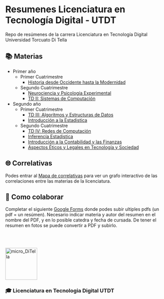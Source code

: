 # Resumenes Licenciatura en Tecnología Digital - UTDT
Repo de resúmenes de la carrera Licenciatura en Tecnología Digital Universidad Torcuato Di Tella

## 📚 Materias

- Primer año
  - Primer Cuatrimestre
    - [Historia desde Occidente hasta la Modernidad](https://github.com/IgnacioPardo/Resumenes-LTD-UTDT/tree/main/Resumenes_HDO)
  - Segundo Cuatrimestre
    - [Neurociencia y Psicología Experimental](https://github.com/IgnacioPardo/Resumenes-LTD-UTDT/tree/main/Resumenes_Neurociencia)
    - [TD II: Sistemas de Computación](https://github.com/IgnacioPardo/Resumenes-LTD-UTDT/tree/main/Resumenes_TDII)
- Segundo año
  - Primer Cuatrimestre
    - [TD III: Algoritmos y Estructuras de Datos](https://github.com/IgnacioPardo/Resumen_TDIII/)
    - [Introducción a la Estadistica](https://github.com/IgnacioPardo/Resumen-Introduccion-a-la-Estadistica/)
  - Segundo Cuatrimestre
    - [TD IV: Redes de Computación](https://docs.google.com/document/d/1avRQlukmTMZIND0Bynwc_X0O6HmaBthF9ZQCWQ_y3F4)
    - [Inferencía Estadistica](https://github.com/IgnacioPardo/Inferencia_Estadistica/blob/main/resumen.pdf)
    - [Introducción a la Contabilidad y las Finanzas](https://docs.google.com/document/d/11ir8hRMORxRVojhuUToKc78AeOlRWVdg8PbpN2G6Gug/edit#heading=h.pj6bl02gqr2i)
    - [Aspectos Éticos y Legales en Tecnología y Sociedad](https://docs.google.com/document/d/1KigQkCrlHuyXkE911BWC-KcHFnWKEXvuxu9LeR3dYv0/edit)

## 🌐 Correlativas

Podes entrar al [Mapa de correlativas](https://ignaciopardo.github.io/Correlativas-LTD-UTDT/) para ver un grafo interactivo de las correlaciones entre las materias de la licenciatura.

## 👤 Como colaborar

Completar el siguiente [Google Forms](https://docs.google.com/forms/d/1ASs_6oR9qEws-OANRmTPrW6Olv6gxBnyjp7gFh41F6E/edit) donde podes subir ultiples pdfs (un pdf = un resúmen). Necesario indicar materia y autor del resumen en el nombre del PDF, y en lo posible catedra y fecha de cursada. De tener el resumen en fotos se puede convertir a PDF y subirlo.

<br/><br/>

<img width="100" alt="micro_DiTella" src="https://user-images.githubusercontent.com/65306107/192430603-af6002c9-8410-4f2f-a68f-1a6b3f1f1337.png"> 

### 🎓 Licenciatura en Tecnologia Digital UTDT

